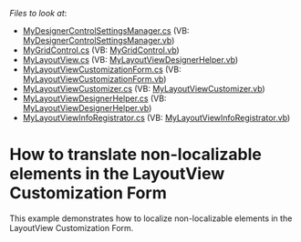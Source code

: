 <!-- default file list -->
*Files to look at*:

* [MyDesignerControlSettingsManager.cs](./CS/TemplateCardCaptionLocalization/MyDesignerControlSettingsManager.cs) (VB: [MyDesignerControlSettingsManager.vb](./VB/TemplateCardCaptionLocalization/MyDesignerControlSettingsManager.vb))
* [MyGridControl.cs](./CS/TemplateCardCaptionLocalization/MyGridControl.cs) (VB: [MyGridControl.vb](./VB/TemplateCardCaptionLocalization/MyGridControl.vb))
* [MyLayoutView.cs](./CS/TemplateCardCaptionLocalization/MyLayoutView.cs) (VB: [MyLayoutViewDesignerHelper.vb](./VB/TemplateCardCaptionLocalization/MyLayoutViewDesignerHelper.vb))
* [MyLayoutViewCustomizationForm.cs](./CS/TemplateCardCaptionLocalization/MyLayoutViewCustomizationForm.cs) (VB: [MyLayoutViewCustomizationForm.vb](./VB/TemplateCardCaptionLocalization/MyLayoutViewCustomizationForm.vb))
* [MyLayoutViewCustomizer.cs](./CS/TemplateCardCaptionLocalization/MyLayoutViewCustomizer.cs) (VB: [MyLayoutViewCustomizer.vb](./VB/TemplateCardCaptionLocalization/MyLayoutViewCustomizer.vb))
* [MyLayoutViewDesignerHelper.cs](./CS/TemplateCardCaptionLocalization/MyLayoutViewDesignerHelper.cs) (VB: [MyLayoutViewDesignerHelper.vb](./VB/TemplateCardCaptionLocalization/MyLayoutViewDesignerHelper.vb))
* [MyLayoutViewInfoRegistrator.cs](./CS/TemplateCardCaptionLocalization/MyLayoutViewInfoRegistrator.cs) (VB: [MyLayoutViewInfoRegistrator.vb](./VB/TemplateCardCaptionLocalization/MyLayoutViewInfoRegistrator.vb))
<!-- default file list end -->
# How to translate non-localizable elements in the LayoutView Customization Form


<p>This example demonstrates how to localize non-localizable elements in the LayoutView Customization Form.</p>

<br/>


